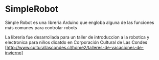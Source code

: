 # SimpleRobot
Simple Robot es una libreria Arduino que engloba alguna de las funciones más comunes para controlar robots

La libreria fue desarrollada para un taller de introduccion a la robotica y electronica para niños dicatdo en Corporación Cultural de Las Condes [http://www.culturallascondes.cl/home2/talleres-de-vacaciones-de-invierno]
